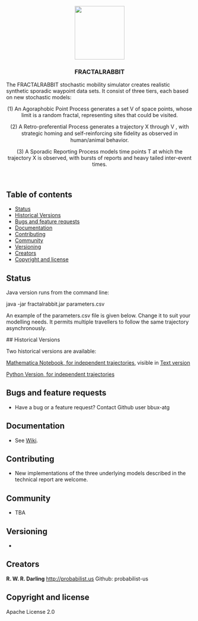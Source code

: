 <p align="center">
  <a href="URL">
    <img src="https://github.com/NationalSecurityAgency/fractalrabbit/blob/master/RabbitProfile.jpg.jpg" alt="" width=134 height=144>
  </a>

  <h3 align="center">FRACTALRABBIT</h3>
<p>
The FRACTALRABBIT stochastic mobility simulator creates realistic synthetic sporadic waypoint data sets. It consist of three tiers, each based on new stochastic models: </p>

  <p align="center">	
	 (1) An Agoraphobic Point Process generates a set V of space points, whose limit is a random fractal, representing sites that could be visited. </p>

  <p align="center">	(2) A Retro-preferential Process generates a trajectory X through V , with strategic homing and self-reinforcing site ﬁdelity as observed in human/animal behavior. </p>

  <p align="center">	 (3) A Sporadic Reporting Process models time points T at which the trajectory X is observed, with bursts of reports and heavy tailed inter-event times.</p>
  </p>
</p>

<br>

## Table of contents

- [Status](#status)
- [Historical Versions](#historical)
- [Bugs and feature requests](#bugs-and-feature-requests)
- [Documentation](#documentation)
- [Contributing](#contributing)
- [Community](#community)
- [Versioning](#versioning)
- [Creators](#creators)
- [Copyright and license](#copyright-and-license)

## Status
Java version runs from the command line:
<p>
	java -jar fractalrabbit.jar parameters.csv</p>
<p>	
An example of the parameters.csv file is given below. 
Change it to suit your modelling needs. 
It permits multiple travellers to follow the same trajectory asynchronously.
</p>	
## Historical Versions

Two historical versions are available: 
<p>
<a href="https://github.com/NationalSecurityAgency/fractalrabbit/blob/master/RetroPreferentialSporadicSimulator.nb">Mathematica Notebook, for independent trajectories</a>, visible in 
<a href="https://github.com/NationalSecurityAgency/fractalrabbit/blob/master/RetroPreferentialSporadicSimulatorCopy.pdf"> Text version </a></p>	
<p>
<a href="https://github.com/NationalSecurityAgency/fractalrabbit/blob/master/RetroPreferentialSporadicSimulator.py"> Python Version, for independent trajectories </a>
</p>


## Bugs and feature requests
- Have a bug or a feature request? Contact Github user bbux-atg

## Documentation
- See <a href="https://github.com/NationalSecurityAgency/fractalrabbit/wiki">Wiki</a>. 

## Contributing
- New implementations of the three underlying models described in the technical report are welcome.

## Community
- TBA

## Versioning
- 

## Creators

**R. W. R. Darling**
http://probabilist.us
Github: probabilist-us

## Copyright and license

Apache License 2.0
